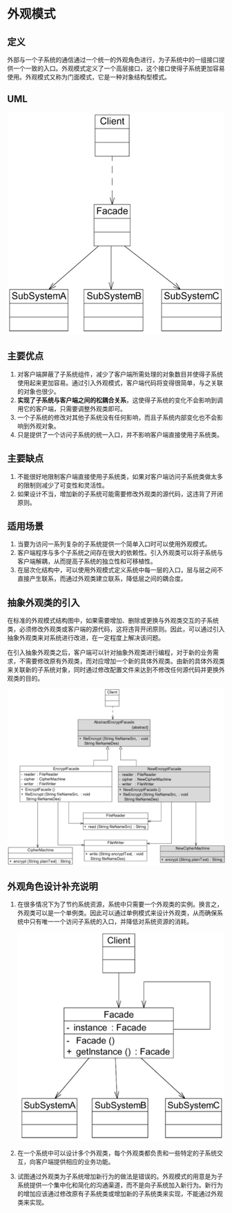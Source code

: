 # 外观模式

## 定义

外部与一个子系统的通信通过一个统一的外观角色进行，为子系统中的一组接口提供一个一致的入口。外观模式定义了一个高层接口，这个接口使得子系统更加容易使用。外观模式又称为门面模式，它是一种对象结构型模式。

## UML

![image-20240512141507668](.gitbook/assets/image-20240512141507668.png)

## 主要优点

1. 对客户端屏蔽了子系统组件，减少了客户端所需处理的对象数目并使得子系统使用起来更加容易。通过引入外观模式，客户端代码将变得很简单，与之关联的对象也很少。
2. **实现了子系统与客户端之间的松耦合关系**，这使得子系统的变化不会影响到调用它的客户端，只需要调整外观类即可。
3. 一个子系统的修改对其他子系统没有任何影响，而且子系统内部变化也不会影响到外观对象。
4. 只是提供了一个访问子系统的统一入口，并不影响客户端直接使用子系统类。

## 主要缺点

1. 不能很好地限制客户端直接使用子系统类，如果对客户端访问子系统类做太多的限制则减少了可变性和灵活性。
2. 如果设计不当，增加新的子系统可能需要修改外观类的源代码，这违背了开闭原则。

## 适用场景

1. 当要为访问一系列复杂的子系统提供一个简单入口时可以使用外观模式。
2. 客户端程序与多个子系统之间存在很大的依赖性。引入外观类可以将子系统与客户端解耦，从而提高子系统的独立性和可移植性。
3. 在层次化结构中，可以使用外观模式定义系统中每一层的入口，层与层之间不直接产生联系，而通过外观类建立联系，降低层之间的耦合度。

## 抽象外观类的引入

在标准的外观模式结构图中，如果需要增加、删除或更换与外观类交互的子系统类，必须修改外观类或客户端的源代码，这将违背开闭原则。因此，可以通过引入抽象外观类来对系统进行改进，在一定程度上解决该问题。

在引入抽象外观类之后，客户端可以针对抽象外观类进行编程，对于新的业务需求，不需要修改原有外观类，而对应增加一个新的具体外观类。由新的具体外观类来关联新的子系统对象，同时通过修改配置文件来达到不修改任何源代码并更换外观类的目的。

![image-20240512142519197](.gitbook/assets/image-20240512142519197.png)

## 外观角色设计补充说明

1. 在很多情况下为了节约系统资源，系统中只需要一个外观类的实例。换言之，外观类可以是一个单例类。因此可以通过单例模式来设计外观类，从而确保系统中只有唯一一个访问子系统的入口，并降低对系统资源的消耗。

   ![image-20240512142635892](.gitbook/assets/image-20240512142635892.png)

2. 在一个系统中可以设计多个外观类，每个外观类都负责和一些特定的子系统交互，向客户端提供相应的业务功能。
3. 试图通过外观类为子系统增加新行为的做法是错误的。外观模式的用意是为子系统提供一个集中化和简化的沟通渠道，而不是向子系统加入新行为。新行为的增加应该通过修改原有子系统类或增加新的子系统类来实现，不能通过外观类来实现。

